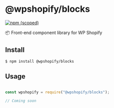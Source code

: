 # @wpshopify/blocks

[![npm (scoped)](https://img.shields.io/npm/v/@wpshopify/blocks.svg?style=flat)](https://www.npmjs.com/package/@wpshopify/blocks)

📦 Front-end component library for WP Shopify

## Install

```
$ npm install @wpshopify/blocks
```

## Usage

```js

const wpshopify = require("@wpshopify/blocks");

// Coming soon

```
